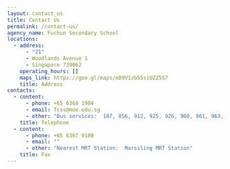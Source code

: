 ```yaml
---
layout: contact_us
title: Contact Us
permalink: /contact-us/
agency_name: Fuchun Secondary School
locations:
  - address:
      - "21"
      - Woodlands Avenue 1
      - Singapore 739062
    operating_hours: []
    maps_link: https://goo.gl/maps/eB9V1zb55siUZZ5S7
    title: Address
contacts:
  - content:
      - phone: +65 6368 1984
      - email: fcss@moe.edu.sg
      - other: "Bus services:  187, 856, 912, 925, 926, 960, 961, 963, 966"
    title: Telephone
  - content:
      - phone: +65 6367 0180
      - email: ""
      - other: "Nearest MRT Station:  Marsiling MRT Station"
    title: Fax
---
```

